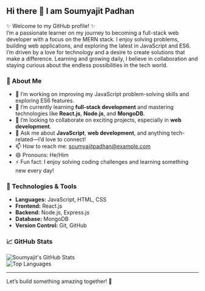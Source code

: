 ## Hi there 👋 I am Soumyajit Padhan

✨ Welcome to my GitHub profile! ✨  
I’m a passionate learner on my journey to becoming a full-stack web developer with a focus on the MERN stack. I enjoy solving problems, building web applications, and exploring the latest in JavaScript and ES6. I’m driven by a love for technology and a desire to create solutions that make a difference. Learning and growing daily, I believe in collaboration and staying curious about the endless possibilities in the tech world.

### 🌟 About Me
- 🔭 I’m working on improving my JavaScript problem-solving skills and exploring ES6 features.  
- 🌱 I’m currently learning **full-stack development** and mastering technologies like **React.js**, **Node.js**, and **MongoDB**.  
- 👯 I’m looking to collaborate on exciting projects, especially in **web development**.    
- 💬 Ask me about **JavaScript**, **web development**, and anything tech-related—I’d love to connect!  
- 📫 How to reach me: [soumyajitpadhan@example.com](mailto:soumyajitpadhan@example.com)  
- 😄 Pronouns: He/Him  
- ⚡ Fun fact: I enjoy solving coding challenges and learning something new every day!  

### 🔧 Technologies & Tools  
- **Languages:** JavaScript, HTML, CSS  
- **Frontend:** React.js  
- **Backend:** Node.js, Express.js  
- **Database:** MongoDB  
- **Version Control:** Git, GitHub  

### 📈 GitHub Stats  
![Soumyajit's GitHub Stats](https://github-readme-stats.vercel.app/api?username=soumyajitpadhan&show_icons=true&theme=radical)  
![Top Languages](https://github-readme-stats.vercel.app/api/top-langs/?username=soumyajitpadhan&layout=compact&theme=radical)  

---

Let’s build something amazing together! 🚀  
